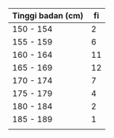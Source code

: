 | Tinggi badan (cm) | fi |
| ----------------- | -- |
| 150 - 154         | 2  |
| 155 - 159         | 6  |
| 160 - 164         | 11 |
| 165 - 169         | 12 |
| 170 - 174         | 7  |
| 175 - 179         | 4  |
| 180 - 184         | 2  |
| 185 - 189         | 1  |
|                   |    |
